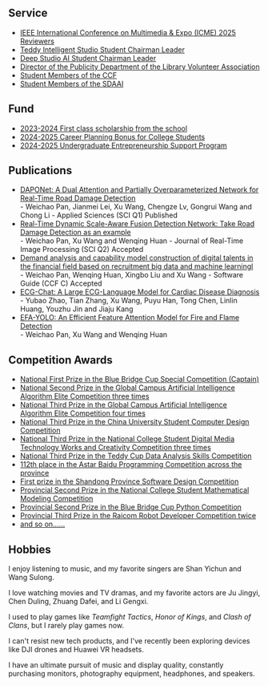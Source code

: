 ## Service 

<ul style="margin:0 0 5px;">
  <li><a href="https://zaozzz.github.io/"><autocolor>IEEE International Conference on Multimedia & Expo (ICME) 2025 Reviewers</autocolor></a></li>
  <li><a href="https://zaozzz.github.io/"><autocolor>Teddy Intelligent Studio Student Chairman Leader</autocolor></a></li>
  <li><a href="https://zaozzz.github.io/"><autocolor>Deep Studio AI Student Chairman Leader</autocolor></a></li>
  <li><a href="https://zaozzz.github.io/"><autocolor>Director of the Publicity Department of the Library Volunteer Association</autocolor></a></li>
  <li><a href="https://zaozzz.github.io/"><autocolor>Student Members of the CCF</autocolor></a></li>
  <li><a href="https://zaozzz.github.io/"><autocolor>Student Members of the SDAAI</autocolor></a></li>
</ul>

## Fund

<ul style="margin:0 0 5px;">
  <li><a href="https://zaozzz.github.io/"><autocolor>2023-2024 First class scholarship from the school</autocolor></a></li>
  <li><a href="https://zaozzz.github.io/"><autocolor>2024-2025 Career Planning Bonus for College Students</autocolor></a></li>
  <li><a href="https://zaozzz.github.io/"><autocolor>2024-2025 Undergraduate Entrepreneurship Support Program</autocolor></a></li>
</ul>

## Publications

<ul style="margin:0 0 5px;">
  <li><a href="https://zaozzz.github.io/"><autocolor>DAPONet: A Dual Attention and Partially Overparameterized Network for Real-Time Road Damage Detection</autocolor></a></li>
  - Weichao Pan, Jianmei Lei, Xu Wang, Chengze Lv, Gongrui Wang and Chong Li
  - Applied Sciences (SCI Q1)  Published
  <li><a href="https://zaozzz.github.io/"><autocolor>Real-Time Dynamic Scale-Aware Fusion Detection Network: Take Road Damage Detection as an example</autocolor></a></li>
  - Weichao Pan, Xu Wang and Wenqing Huan
  - Journal of Real-Time Image Processing (SCI Q2)  Accepted
  <li><a href="https://zaozzz.github.io/"><autocolor>Demand analysis and capability model construction of digital talents in the financial field based on recruitment big data and machine learningl</autocolor></a></li>
  - Weichao Pan, Wenqing Huan, Xingbo Liu and Xu Wang
  - Software Guide (CCF C)  Accepted
  <li><a href="https://zaozzz.github.io/"><autocolor>ECG-Chat: A Large ECG-Language Model for Cardiac Disease Diagnosis</autocolor></a></li>
  - Yubao Zhao, Tian Zhang, Xu Wang, Puyu Han, Tong Chen, Linlin Huang, Youzhu Jin and Jiaju Kang
  <li><a href="https://zaozzz.github.io/"><autocolor>EFA-YOLO: An Efficient Feature Attention Model for Fire and Flame Detection</autocolor></a></li>
  - Weichao Pan, Xu Wang and Wenqing Huan
</ul>

## Competition Awards

<ul style="margin:0 0 20px;">
  <li><a href="https://zaozzz.github.io/"><autocolor>National First Prize in the Blue Bridge Cup Special Competition (Captain)</autocolor></a></li>
  <li><a href="https://zaozzz.github.io/"><autocolor>National Second Prize in the Global Campus Artificial Intelligence Algorithm Elite Competition three times</autocolor></a></li>
  <li><a href="https://zaozzz.github.io/"><autocolor>National Third Prize in the Global Campus Artificial Intelligence Algorithm Elite Competition four times</autocolor></a></li>
  <li><a href="hhttps://zaozzz.github.io/"><autocolor>National Third Prize in the China University Student Computer Design Competition</autocolor></a></li>
  <li><a href="https://zaozzz.github.io/"><autocolor>National Third Prize in the National College Student Digital Media Technology Works and Creativity Competition three times</autocolor></a></li>
  <li><a href="https://zaozzz.github.io/"><autocolor>National Third Prize in the Teddy Cup Data Analysis Skills Competition</autocolor></a></li>
  <li><a href="https://zaozzz.github.io/"><autocolor>112th place in the Astar Baidu Programming Competition across the province</autocolor></a></li>
  <li><a href="https://zaozzz.github.io/"><autocolor>First prize in the Shandong Province Software Design Competition</autocolor></a></li>
  <li><a href="https://zaozzz.github.io/"><autocolor>Provincial Second Prize in the National College Student Mathematical Modeling Competition</autocolor></a></li>
  <li><a href="https://zaozzz.github.io/"><autocolor>Provincial Second Prize in the Blue Bridge Cup Python Competition</autocolor></a></li>
  <li><a href="https://zaozzz.github.io/"><autocolor>Provincial Third Prize in the Raicom Robot Developer Competition twice</autocolor></a></li>
  <li><a href="https://zaozzz.github.io/"><autocolor>and so on......</autocolor></a></li>
</ul>

## Hobbies

I enjoy listening to music, and my favorite singers are Shan Yichun and Wang Sulong.  

I love watching movies and TV dramas, and my favorite actors are Ju Jingyi, Chen Duling, Zhuang Dafei, and Li Gengxi.  

I used to play games like *Teamfight Tactics*, *Honor of Kings*, and *Clash of Clans*, but I rarely play games now.  

I can't resist new tech products, and I've recently been exploring devices like DJI drones and Huawei VR headsets.  

I have an ultimate pursuit of music and display quality, constantly purchasing monitors, photography equipment, headphones, and speakers.
